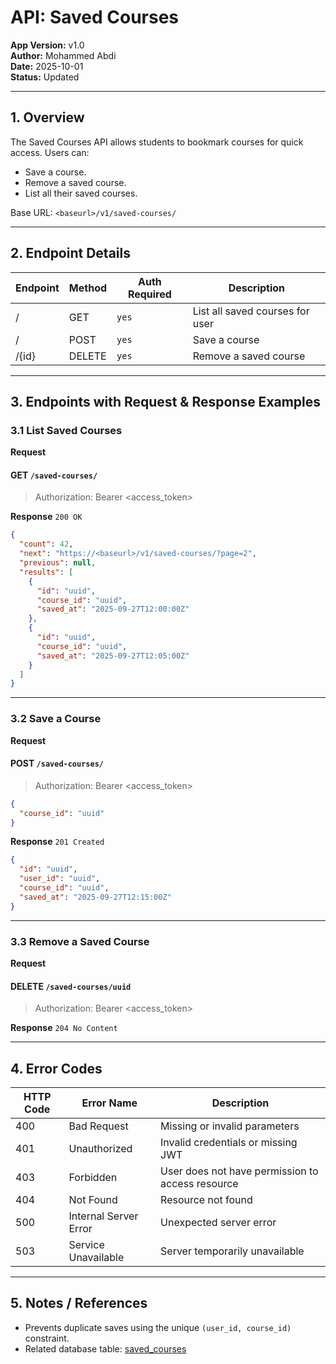 # API: Saved Courses

**App Version:** v1.0  
**Author:** Mohammed Abdi  
**Date:** 2025-10-01  
**Status:** Updated

---

## 1. Overview

The Saved Courses API allows students to bookmark courses for quick access. Users can:

- Save a course.
- Remove a saved course.
- List all their saved courses.

Base URL: `<baseurl>/v1/saved-courses/`

---

## 2. Endpoint Details

| Endpoint | Method | Auth Required | Description                     |
| -------- | ------ | ------------- | ------------------------------- |
| /        | GET    | `yes`         | List all saved courses for user |
| /        | POST   | `yes`         | Save a course                   |
| /{id}    | DELETE | `yes`         | Remove a saved course           |

---

## 3. Endpoints with Request & Response Examples

### 3.1 List Saved Courses

**Request**

#### GET `/saved-courses/`

> Authorization: Bearer <access_token>

**Response** `200 OK`

```json
{
  "count": 42,
  "next": "https://<baseurl>/v1/saved-courses/?page=2",
  "previous": null,
  "results": [
    {
      "id": "uuid",
      "course_id": "uuid",
      "saved_at": "2025-09-27T12:00:00Z"
    },
    {
      "id": "uuid",
      "course_id": "uuid",
      "saved_at": "2025-09-27T12:05:00Z"
    }
  ]
}
```

---

### 3.2 Save a Course

**Request**

#### POST `/saved-courses/`

> Authorization: Bearer <access_token>

```json
{
  "course_id": "uuid"
}
```

**Response** `201 Created`

```json
{
  "id": "uuid",
  "user_id": "uuid",
  "course_id": "uuid",
  "saved_at": "2025-09-27T12:15:00Z"
}
```

---

### 3.3 Remove a Saved Course

**Request**

#### DELETE `/saved-courses/uuid`

> Authorization: Bearer <access_token>

**Response** `204 No Content`

---

## 4. Error Codes

| HTTP Code | Error Name            | Description                                      |
| --------- | --------------------- | ------------------------------------------------ |
| 400       | Bad Request           | Missing or invalid parameters                    |
| 401       | Unauthorized          | Invalid credentials or missing JWT               |
| 403       | Forbidden             | User does not have permission to access resource |
| 404       | Not Found             | Resource not found                               |
| 500       | Internal Server Error | Unexpected server error                          |
| 503       | Service Unavailable   | Server temporarily unavailable                   |

---

## 5. Notes / References

- Prevents duplicate saves using the unique `(user_id, course_id)` constraint.
- Related database table: [saved_courses](../architecture/database-schema.md/#8-saved-courses)
